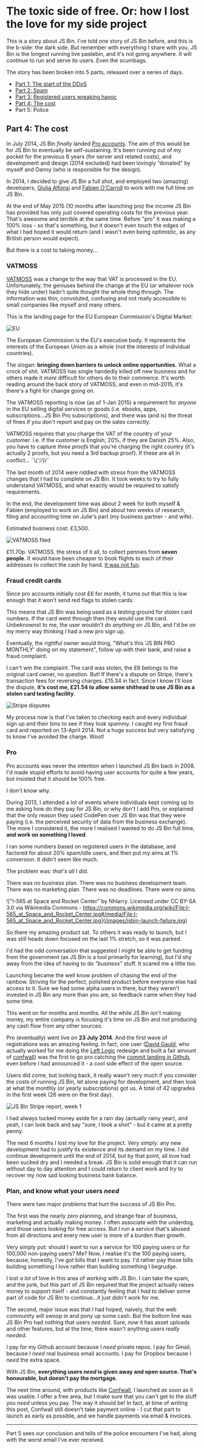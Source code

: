 # The toxic side of free. Or: how I lost the love for my side project

This is a story about JS Bin. I've told one story of JS Bin before, and this is the b-side: the dark side. But remember with everything I share with you, JS Bin is the longest running live pastebin, and it's not going anywhere. It will continue to run and serve its users. Even the scumbags.

<!--more-->

The story has been broken into 5 parts, released over a series of days.

- [Part 1: The start of the DDoS](/jsbin-toxic-part-1)
- [Part 2: Spam](/jsbin-toxic-part-2)
- [Part 3: Registered users wreaking havoc](/jsbin-toxic-part-3)
- [Part 4: The cost](/jsbin-toxic-part-4)
- Part 5: Police

## Part 4: The cost

In July 2014, JS Bin *finally* landed [Pro accounts](https://jsbin.com/upgrade). The aim of this would be for JS Bin to eventually be self-sustaining. It's been running out of my pocket for the previous 6 years (for server and related costs), and development and design (2014 excluded) had been lovingly "donated" by myself and Danny (who is responsible for the design).

In 2014, I decided to give JS Bin a full shot, and employed two (amazing) developers, [Giulia Alfonsi](https://twitter.com/electric_g) and [Fabien O'Carroll](https://twitter.com/allouis_) to work with me full time on JS Bin.

At the end of May 2015 (10 months after launching pro) the income JS Bin has provided has only *just* covered operating costs for the previous year. That's awesome and terrible at the same time. Before "pro" it was making a 100% loss - so that's something, *but* it doesn't even touch the edges of what I had hoped it would return (and I wasn't even being optimistic, as any British person would expect).

But there is a cost to taking money...

### VATMOSS

[VATMOSS](https://remysharp.com/2014/12/16/vatmoss) was a change to the way that VAT is processed in the EU. Unfortunately, the geniuses behind the change at the EU (or whatever rock they hide under) hadn't quite thought the whole thing through. The information was thin, convoluted, confusing and not really accessible to small companies like myself and many others.

This is the landing page for the EU European Commission's Digital Market:

![EU](/images/jsbin-eu.jpg)

The European Commission is the EU's executive body. It represents the interests of the European Union as a whole (not the interests of individual countries).

The slogan: **bringing down barriers to unlock online opportunities.** What a crock of shit. VATMOSS has single handedly killed off new business and for others made it *more* difficult for others do to their commerce. It's worth reading around the back story of VATMOSS, and even in mid-2015, it's there's a fight for change going on.

The VATMOSS reporting is now (as of 1-Jan 2015) a requirement for *anyone* in the EU selling digital services or goods (i.e. ebooks, apps, subscriptions...JS Bin Pro subscriptions), and there was (and is) the threat of fines if you don't report and pay on the sales correctly.

VATMOSS requires that you charge the VAT of the country of your customer. i.e. if the customer is English, 20%, if they are Danish 25%. Also, you have to capture *three proofs* that you're charging the right country (it's actually 2 proofs, but you need a 3rd backup proof). If these are all in conflict... ¯\\_(ツ)_/¯

The last month of 2014 were riddled with stress from the VATMOSS changes that I had to complete on JS Bin. It took weeks to try to fully understand VATMOSS, and what exactly would be required to satisfy requirements.

In the end, the development time was about 2 week for both myself & Fabien (employed to work on JS Bin) and about two weeks of research, filing and accounting time on Julie's part (my business partner - and wife).

Estimated business cost: £3,500.

![VATMOSS filed](/images/jsbin-vatmoss-filed.png)

£11.70p. VATMOSS, the stress of it all, to collect pennies from **seven people**. It would have been cheaper to book flights to each of their addresses to collect the cash by hand. [It was not fun](https://twitter.com/search?q=from%3Arem%20%23vatmoss&src=typd).

### Fraud credit cards

Since pro accounts initially cost £6 for month, it turns out that this is low enough that it won't send red flags to stolen cards.

This means that JS Bin was being used as a testing ground for stolen card numbers. If the card went through then they would use the card. Unbeknownst to me, the user wouldn't do *anything* on JS Bin, and I'd be on my merry way thinking I had a new pro sign up.

Eventually, the rightful owner would thing, "What's this 'JS BIN PRO MONTHLY' doing on my statement", follow up with their bank, and raise a fraud complaint.

I can't win the complaint. The card was stolen, the £6 belongs to the original card owner, no question. But! If there's a dispute on Stripe, there's transaction fees for reversing charges. £15.34 in fact. Since I know I'll lose the dispute, **it's cost me, £21.54 to allow some shithead to use JS Bin as a stolen card testing facility**.

![Stripe disputes](/images/jsbin-stripe-fraud.png)

My process now is that I've taken to checking each and every individual sign up and their bins to see if they look spammy. I caught my first fraud card and reported on 13-April 2014. Not a huge success but very satisfying to know I've avoided the charge. Woot!

### Pro

Pro accounts was never the intention when I launched JS Bin back in 2008. I'd made stupid efforts to avoid having user accounts for quite a few years, but insisted that it should be 100% free.

I don't know why.

During 2013, I attended a lot of events where individuals kept coming up to me asking how do they pay for JS Bin, or why don't I add Pro, or explained that the only reason they used CodePen over JS Bin was that they were paying (i.e. the perceived security of data from the business exchange). The more I considered it, the more I realised I wanted to do JS Bin full time, **and work on something I loved**.

I ran some numbers based on registered users in the database, and factored for about 20% spam/idle users, and then put my aims at 1% conversion. It didn't seem like much.

The problem was: *that's all I did*.

There was no business plan. There was no business development team. There was no marketing plan. There was no deadlines. There were no aims.

!["I-565 at Space and Rocket Center" by Nhlarry. Licensed under CC BY-SA 3.0 via Wikimedia Commons - https://commons.wikimedia.org/wiki/File:I-565_at_Space_and_Rocket_Center.jpg#/media/File:I-565_at_Space_and_Rocket_Center.jpg](/images/jsbin-launch-failure.jpg)

So there my amazing product sat. To others it was ready to launch, but I was still heads down focused on the last 1% stretch, so it was parked.

I'd had the odd conversation that suggested I might be able to get funding from the government (as JS Bin is a tool primarily for learning), but I'd shy away from the idea of having to do *"business"* stuff. It scared me a little too.

Launching became the well know problem of chasing the end of the rainbow. Striving for the perfect, polished product before everyone else had access to it. Sure we had some alpha users in there, but they weren't invested in JS Bin any more than you are, so feedback came when they had some time.

This went on for months and months. All the while JS Bin isn't making money, my entire company is focusing it's time on JS Bin and *not* producing any cash flow from any other sources.

Pro (eventually) went live on **23 July 2014**. And the first wave of registrations was an amazing feeling. In fact, one user ([David Gauld](https://twitter.com/dcgauld), who actually worked for me doing the [Left Logic](http://leftlogic.com) redesign and built a fair amount of [confwall](https://confwall.com)) was the first to go pro catching the [commit landing in Github](https://github.com/jsbin/jsbin/commit/814251af40334990cf2490dc45d88ba246542f2f#diff-0aab8fc4f1799dc88c8d29729b719d87L118), even before I had announced it - a cool side effect of the open source.

Users did come, but looking back, it really wasn't very much if you consider the costs of running JS Bin, let alone paying for development, and then look at what the monthly (or yearly subscriptions) got us. A total of 42 upgrades in the first week (26 were on the first day).

![JS Bin Stripe report, week 1](/images/jsbin-pro-week1.png)

I had always tucked money aside for a rain day (actually rainy year), and yeah, I can look back and say "sure, I took a shot" - but it came at a pretty penny.

The next 6 months I lost my love for the project. Very simply: any new development had to justify its existence and its demand on my time. I did continue development until the end of 2014, but by that point, all love had been sucked dry and I needed a break. JS Bin is solid enough that it can run without day to day attention and I could return to client work and *try* to recover my now sad looking business bank balance.

### Plan, and know what your users *need*

There were two major problems that hurt the success of JS Bin Pro.

The first was the nearly zero planning, and strange fear of business, marketing and actually making money. I often associate with the underdog, and those users looking for free access. But I run a service that's abused from all directions and every new user is more of a burden than growth.

Very simply put: should I want to run a service for 100 paying users or for 100,000 non-paying users? Me? Now, I realise it's the 100 paying users, because, honestly, I've got bills that I want to pay. I'd rather pay those bills building something I love rather than building something I begrudge.

I lost *a lot* of love in this area of working with JS Bin. I can take the spam, and the junk, but this part of JS Bin required that the project actually raises money to support itself - and constantly feeling that I *had* to deliver some part of code for JS Bin to continue...it just didn't work for me.

The second, major issue was that I had hoped, naively, that the web community will swoop in and pony up some cash. But the bottom line was JS Bin Pro had nothing that users *needed*. Sure, *now* it has asset uploads and other features, but at the time, there wasn't anything users *really needed*.

I pay for my Github account because I *need* private repos. I pay for Gmail, because I *need* real business email accounts. I pay for Dropbox because I *need* the extra space.

With JS Bin, **everything users *need* is given away and open source. That's honourable, but doesn't pay the mortgage.**

The next time around, with products like [Confwall](https://confwall.com), I launched *as soon* as it was usable. I offer a free area, but I make sure that you can't get to the stuff you *need* unless you pay. The way it should be! In fact, at time of writing this post, Confwall still doesn't take payment online - I cut that part to launch as early as possible, and we handle payments via email & invoices.

---

Part 5 sees our conclusion and tells of the police encounters I've had, along with the worst email I've ever received.
